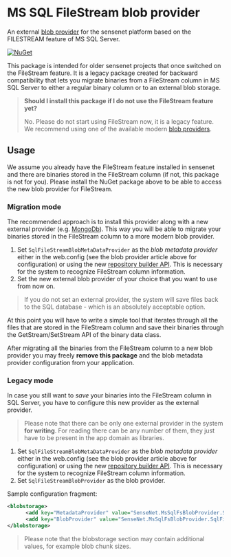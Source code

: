 # MS SQL FileStream blob provider
An external [blob provider](https://community.sensenet.com/docs/blob-provider) for the sensenet platform based on the FILESTREAM feature of MS SQL Server.

[![NuGet](https://img.shields.io/nuget/v/SenseNet.MsSqlFsBlobProvider.svg)](https://www.nuget.org/packages/SenseNet.MsSqlFsBlobProvider)

This package is intended for older sensenet projects that once switched on the FileStream feature. It is a legacy package created for backward compatibility that lets you migrate binaries from a FileStream column in MS SQL Server to either a regular binary column or to an external blob storage.

> **Should I install this package if I do not use the FileStream feature yet?**
>
> No. Please do not start using FileStream now, it is a legacy feature. We recommend using one of the available modern [blob providers](https://community.sensenet.com/docs/blob-provider).

## Usage
We assume you already have the FileStream feature installed in sensenet and there are binaries stored in the FileStream column (if not, this package is not for you). Please install the NuGet package above to be able to access the new blob provider for FileStream.

### Migration mode
The recommended approach is to install this provider along with a new external provider (e.g. [MongoDb](https://community.sensenet.com/docs/mongodb-provider)). This way you will be able to migrate your binaries stored in the FileStream column to a more modern blob provider.

1. Set `SqlFileStreamBlobMetaDataProvider` as the *blob metadata provider* either in the web.config (see the blob provider article above for configuration) or using the new [repository builder API](build-repository.md). This is necessary for the system to recognize FileStream column information.
2. Set the new external blob provider of your choice that you want to use from now on.

> If you do not set an external provider, the system will save files back to the SQL database - which is an absolutely acceptable option.

At this point you will have to write a simple tool that iterates through all the files that are stored in the FileStream column and save their binaries through the GetStream/SetStream API of the binary data class.

After migrating all the binaries from the FileStream column to a new blob provider you may freely **remove this package** and the blob metadata provider configuration from your application.

### Legacy mode
In case you still want to *save* your binaries into the FileStream column in SQL Server, you have to configure this new provider as the external provider.

> Please note that there can be only one external provider in the system **for writing**. For reading there can be any number of them, they just have to be present in the app domain as libraries.

1. Set `SqlFileStreamBlobMetaDataProvider` as the *blob metadata provider* either in the web.config (see the blob provider article above for configuration) or using the new [repository builder API](build-repository.md). This is necessary for the system to recognize FileStream column information.
2. Set `SqlFileStreamBlobProvider` as the blob provider.

Sample configuration fragment:

```xml
<blobstorage>
      <add key="MetadataProvider" value="SenseNet.MsSqlFsBlobProvider.SqlFileStreamBlobMetaDataProvider" />
      <add key="BlobProvider" value="SenseNet.MsSqlFsBlobProvider.SqlFileStreamBlobProvider" />
</blobstorage>
```

> Please note that the blobstorage section may contain additional values, for example blob chunk sizes.
